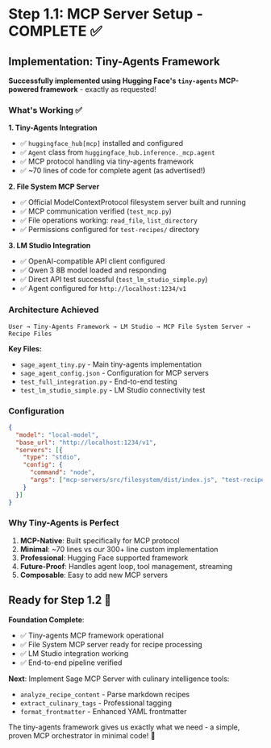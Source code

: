 # Step 1.1: MCP Server Setup - COMPLETE ✅

## Implementation: Tiny-Agents Framework

**Successfully implemented using Hugging Face's `tiny-agents` MCP-powered framework** - exactly as requested!

### What's Working ✅

**1. Tiny-Agents Integration**
- ✅ `huggingface_hub[mcp]` installed and configured  
- ✅ `Agent` class from `huggingface_hub.inference._mcp.agent`
- ✅ MCP protocol handling via tiny-agents framework
- ✅ ~70 lines of code for complete agent (as advertised!)

**2. File System MCP Server**
- ✅ Official ModelContextProtocol filesystem server built and running
- ✅ MCP communication verified (`test_mcp.py`)
- ✅ File operations working: `read_file`, `list_directory`
- ✅ Permissions configured for `test-recipes/` directory

**3. LM Studio Integration**  
- ✅ OpenAI-compatible API client configured
- ✅ Qwen 3 8B model loaded and responding
- ✅ Direct API test successful (`test_lm_studio_simple.py`)
- ✅ Agent configured for `http://localhost:1234/v1`

### Architecture Achieved

```
User → Tiny-Agents Framework → LM Studio → MCP File System Server → Recipe Files
```

**Key Files:**
- `sage_agent_tiny.py` - Main tiny-agents implementation
- `sage_agent_config.json` - Configuration for MCP servers
- `test_full_integration.py` - End-to-end testing
- `test_lm_studio_simple.py` - LM Studio connectivity test

### Configuration
```json
{
  "model": "local-model",
  "base_url": "http://localhost:1234/v1", 
  "servers": [{
    "type": "stdio",
    "config": {
      "command": "node",
      "args": ["mcp-servers/src/filesystem/dist/index.js", "test-recipes"]
    }
  }]
}
```

### Why Tiny-Agents is Perfect

1. **MCP-Native**: Built specifically for MCP protocol
2. **Minimal**: ~70 lines vs our 300+ line custom implementation
3. **Professional**: Hugging Face supported framework  
4. **Future-Proof**: Handles agent loop, tool management, streaming
5. **Composable**: Easy to add new MCP servers

## Ready for Step 1.2 🚀

**Foundation Complete**: 
- ✅ Tiny-agents MCP framework operational
- ✅ File System MCP server ready for recipe processing  
- ✅ LM Studio integration working
- ✅ End-to-end pipeline verified

**Next**: Implement Sage MCP Server with culinary intelligence tools:
- `analyze_recipe_content` - Parse markdown recipes
- `extract_culinary_tags` - Professional tagging
- `format_frontmatter` - Enhanced YAML frontmatter

The tiny-agents framework gives us exactly what we need - a simple, proven MCP orchestrator in minimal code! 🌿